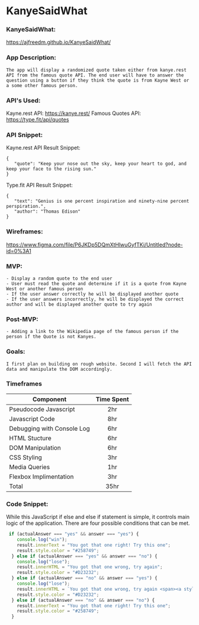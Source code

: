 # KanyeSaidWhat

### KanyeSaidWhat: 
<https://ajfreedm.github.io/KanyeSaidWhat/>    
  
    
### App Description:
   
    The app will display a randomized quote taken either from kanye.rest API from the famous quote API. The end user will have to answer the question using a button if they think the quote is from Kayne West or a some other famous person.
    
### API's Used: 
    
   Kayne.rest API: https://kanye.rest/
   Famous Quotes API: https://type.fit/api/quotes
    
### API Snippet:
   Kayne.rest API Result Snippet: 
 ``` 
{
    "quote": "Keep your nose out the sky, keep your heart to god, and keep your face to the rising sun."
}

 ``` 
  Type.fit API Result Snippet:
 ``` 
{
    "text": "Genius is one percent inspiration and ninety-nine percent perspiration.",
    "author": "Thomas Edison"
}
 ```
   
### Wireframes:
<https://www.figma.com/file/P6JKDp5DQmXtHlwuGyfTKi/Untitled?node-id=0%3A1> 
    
### MVP:
    - Display a random quote to the end user
    - User must read the quote and determine if it is a quote from Kayne West or another famous person
    - If the user answer correctly he will be displayed another quote
    - If the user answers incorrectly, he will be displayed the correct author and will be displayed another quote to try again
    
### Post-MVP: 
    
    - Adding a link to the Wikipedia page of the famous person if the person if the Quote is not Kanyes.
    
### Goals:
    
    I first plan on building on rough website. Second I will fetch the API data and manipulate the DOM accordingly.

### Timeframes
| Component        | Time Spent       
| ------------- |:-------------:| 
| Pseudocode Javascript      | 2hr | 
| Javascript Code      | 8hr      |  
| Debugging with Console Log | 6hr      |  
| HTML Stucture      | 6hr | 
| DOM Manipulation      | 6hr      |  
| CSS Styling | 3hr      |
| Media Queries | 1hr      |  
| Flexbox Implimentation      | 3hr | 
| Total      | 35hr      |    



### Code Snippet:

While this JavaScript if else and else if statement is simple, it controls main logic of the application. 
There are four possible conditions that can be met.

```javascript
 if (actualAnswer === "yes" && answer === "yes") {
    console.log("win");
    result.innerText = "You got that one right! Try this one";
    result.style.color = "#258749";
  } else if (actualAnswer === "yes" && answer === "no") {
    console.log("lose");
    result.innerHTML = "You got that one wrong, try again";
    result.style.color = "#D23232";
  } else if (actualAnswer === "no" && answer === "yes") {
    console.log("lose");
    result.innerHTML = `You got that one wrong, try again <span><a style="color:#258749; text-decoration: underline;" href="https://en.wikipedia.org/wiki/Special:Search?search=${randomQuoteAuthor}" target="_blank" >${randomQuoteAuthor}</a></span> said ${randomQuoteText}`;
    result.style.color = "#D23232";
  } else if (actualAnswer === "no" && answer === "no") {
    result.innerText = "You got that one right! Try this one";
    result.style.color = "#258749";
  }
```